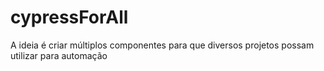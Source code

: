 # cypressForAll
A ideia é criar múltiplos componentes para que diversos projetos possam utilizar para automação 
